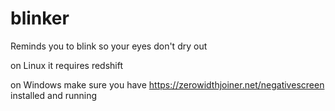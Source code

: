 # blinker
Reminds you to blink so your eyes don't dry out

on Linux it requires redshift

on Windows make sure you have https://zerowidthjoiner.net/negativescreen installed and running
